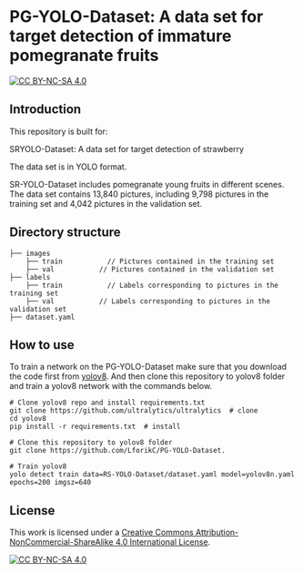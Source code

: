 # PG-YOLO-Dataset: A data set for target detection of immature pomegranate fruits

 [![CC BY-NC-SA 4.0][cc-by-nc-sa-shield]][cc-by-nc-sa]
 
## Introduction
This repository is built for:

SRYOLO-Dataset: A data set for target detection of strawberry

The data set is in YOLO format.

SR-YOLO-Dataset includes pomegranate young fruits in different scenes. The data set contains 13,840 pictures, including 9,798 pictures in the training set and 4,042 pictures in the validation set.

## Directory structure
    ├── images           
        ├── train           // Pictures contained in the training set
        ├── val           // Pictures contained in the validation set
    ├── labels
        ├── train           // Labels corresponding to pictures in the training set
        ├── val           // Labels corresponding to pictures in the validation set
    ├── dataset.yaml          

## How to use
To train a network on the PG-YOLO-Dataset make sure that you download the code first from [yolov8](https://github.com/ultralytics/ultralytics). And then clone this repository to yolov8 folder and  train a yolov8 network with the commands below.

```
# Clone yolov8 repo and install requirements.txt
git clone https://github.com/ultralytics/ultralytics  # clone
cd yolov8
pip install -r requirements.txt  # install
```

```
# Clone this repository to yolov8 folder
git clone https://github.com/LforikC/PG-YOLO-Dataset.
```

```
# Train yolov8
yolo detect train data=RS-YOLO-Dataset/dataset.yaml model=yolov8n.yaml epochs=200 imgsz=640
```



## License

This work is licensed under a
[Creative Commons Attribution-NonCommercial-ShareAlike 4.0 International License][cc-by-nc-sa].

[![CC BY-NC-SA 4.0][cc-by-nc-sa-image]][cc-by-nc-sa]

[cc-by-nc-sa]: http://creativecommons.org/licenses/by-nc-sa/4.0/
[cc-by-nc-sa-image]: https://licensebuttons.net/l/by-nc-sa/4.0/88x31.png
[cc-by-nc-sa-shield]: https://img.shields.io/badge/License-CC%20BY--NC--SA%204.0-lightgrey.svg
